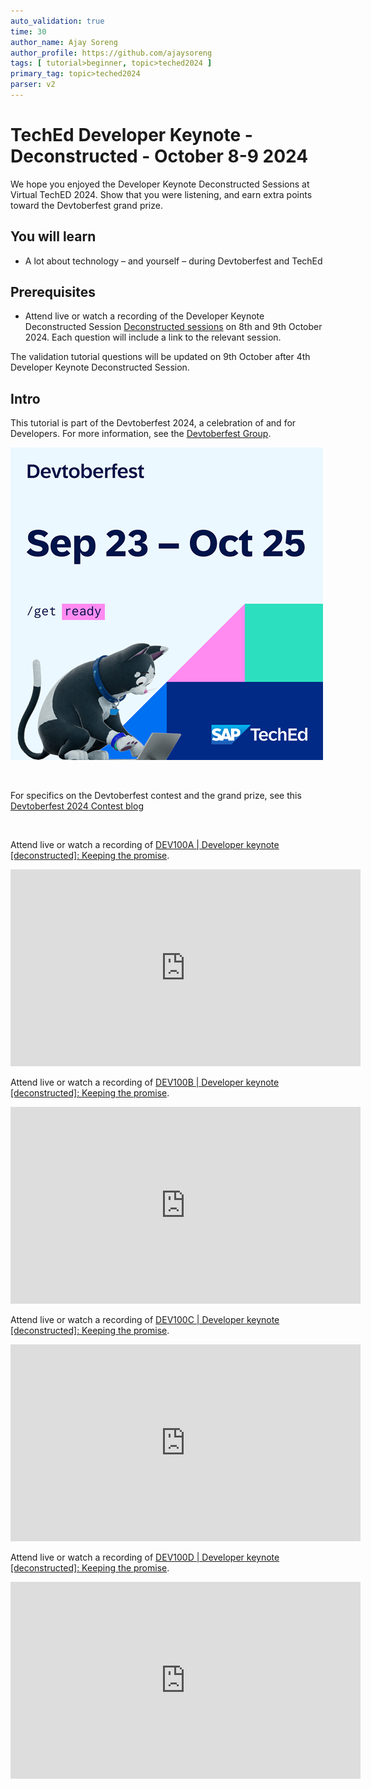 ```yaml
---
auto_validation: true
time: 30
author_name: Ajay Soreng
author_profile: https://github.com/ajaysoreng
tags: [ tutorial>beginner, topic>teched2024 ]
primary_tag: topic>teched2024
parser: v2
---
```

  
# TechEd Developer Keynote - Deconstructed - October 8-9 2024

<!-- description --> We hope you enjoyed the Developer Keynote Deconstructed Sessions at Virtual TechED 2024. Show that you were listening, and earn extra points toward the Devtoberfest grand prize. 
 
## You will learn
- A lot about technology – and yourself – during Devtoberfest and TechEd

## Prerequisites
- Attend live or watch a recording of the Developer Keynote Deconstructed Session [Deconstructed sessions](https://www.sap.com/events/teched/virtual/flow/sap/te24/catalog/page/catalog?tab.day=20241008&search.sessiontype=1723201823689001x3JQ) on 8th and 9th October 2024. Each question will include a link to the relevant session. 

The validation tutorial questions will be updated on 9th October after 4th Developer Keynote Deconstructed Session.


## Intro
This tutorial is part of the Devtoberfest 2024, a celebration of and for Developers. For more information, see the [Devtoberfest Group](https://groups.community.sap.com/t5/devtoberfest/gh-p/Devtoberfest).

![Devtoberfest](promo-image-kasimir-square.png)



&nbsp;

For specifics on the Devtoberfest contest and the grand prize, see this [Devtoberfest 2024 Contest blog](https://community.sap.com/t5/devtoberfest-blog-posts/devtoberfest-2024-contest/ba-p/13781593)

&nbsp;



Attend live or watch a recording of [DEV100A | Developer keynote [deconstructed]: Keeping the promise](https://www.sap.com/events/teched/virtual/flow/sap/te24/catalog/page/catalog/session/1723227572954001ZlyL). 

<iframe width="560" height="315" src="https://www.sap.com/events/teched/virtual/flow/sap/te24/catalog/page/catalog/session/1723227572954001ZlyL" frameborder="0" allowfullscreen></iframe>



Attend live or watch a recording of [DEV100B | Developer keynote [deconstructed]: Keeping the promise](https://www.sap.com/events/teched/virtual/flow/sap/te24/catalog/page/catalog/session/1723584532995001g7Xm). 

<iframe width="560" height="315" src="https://www.sap.com/events/teched/virtual/flow/sap/te24/catalog/page/catalog/session/1723584532995001g7Xm" frameborder="0" allowfullscreen></iframe>



Attend live or watch a recording of [DEV100C | Developer keynote [deconstructed]: Keeping the promise](https://www.sap.com/events/teched/virtual/flow/sap/te24/catalog/page/catalog/session/1723584818582001sYFr). 

<iframe width="560" height="315" src="https://www.sap.com/events/teched/virtual/flow/sap/te24/catalog/page/catalog/session/1723584818582001sYFr" frameborder="0" allowfullscreen></iframe>



Attend live or watch a recording of [DEV100D | Developer keynote [deconstructed]: Keeping the promise](https://www.sap.com/events/teched/virtual/flow/sap/te24/catalog/page/catalog/session/1723584989965001WvJF).  

<iframe width="560" height="315" src="https://www.sap.com/events/teched/virtual/flow/sap/te24/catalog/page/catalog/session/1723584989965001WvJF" frameborder="0" allowfullscreen></iframe>



